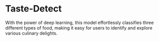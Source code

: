 # Taste-Detect 
With the power of deep learning, this model effortlessly classifies three different types of food, making it easy for users to identify and explore various culinary delights.
